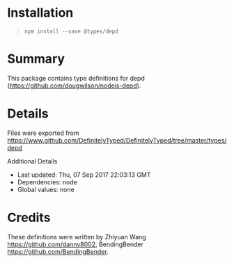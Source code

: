 # Installation
> `npm install --save @types/depd`

# Summary
This package contains type definitions for depd (https://github.com/dougwilson/nodejs-depd).

# Details
Files were exported from https://www.github.com/DefinitelyTyped/DefinitelyTyped/tree/master/types/depd

Additional Details
 * Last updated: Thu, 07 Sep 2017 22:03:13 GMT
 * Dependencies: node
 * Global values: none

# Credits
These definitions were written by Zhiyuan Wang <https://github.com/danny8002>, BendingBender <https://github.com/BendingBender>.
